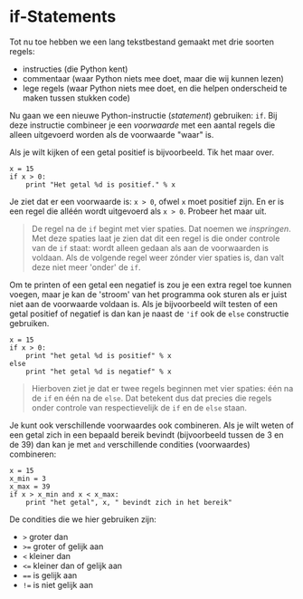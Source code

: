 # if-Statements

Tot nu toe hebben we een lang tekstbestand gemaakt met drie soorten regels:

- instructies (die Python kent)
- commentaar (waar Python niets mee doet, maar die wij kunnen lezen)
- lege regels (waar Python niets mee doet, en die helpen onderscheid te maken tussen stukken code)

Nu gaan we een nieuwe Python-instructie (*statement*) gebruiken: `if`. Bij deze instructie combineer je een *voorwaarde* met een aantal regels die alleen uitgevoerd worden als de voorwaarde "waar" is.

Als je wilt kijken of een getal positief is bijvoorbeeld. Tik het maar over.
	
	x = 15
	if x > 0:
	    print "Het getal %d is positief." % x

Je ziet dat er een voorwaarde is: `x > 0`, ofwel `x` moet positief zijn. En er is een regel die alléén wordt uitgevoerd als `x > 0`. Probeer het maar uit.

> De regel na de `if` begint met vier spaties. Dat noemen we *inspringen*. Met deze spaties laat je zien dat dit een regel is die onder controle van de `if` staat: wordt alleen gedaan als aan de voorwaarden is voldaan. Als de volgende regel weer zónder vier spaties is, dan valt deze niet meer 'onder' de `if`.

Om te printen of een getal een negatief is zou je een extra regel toe kunnen voegen, maar je kan de 'stroom' van het programma ook sturen als er juist niet aan de voorwaarde voldaan is. Als je bijvoorbeeld wilt testen of een getal positief of negatief is dan kan je naast de `'if` ook de `else` constructie gebruiken.

	x = 15
	if x > 0:
	    print "het getal %d is positief" % x
	else
        print "het getal %d is negatief" % x

> Hierboven ziet je dat er twee regels beginnen met vier spaties: één na de `if` en één na de `else`. Dat betekent dus dat precies die regels onder controle van respectievelijk de `if` en de `else` staan.

Je kunt ook verschillende voorwaardes ook combineren. Als je wilt weten of een getal zich in een bepaald bereik bevindt (bijvoorbeeld tussen de 3 en de 39) dan kan je met `and` verschillende condities (voorwaardes) combineren:

	x = 15
    x_min = 3
    x_max = 39	
	if x > x_min and x < x_max:
	    print "het getal", x, " bevindt zich in het bereik"


De condities die we hier gebruiken zijn:

- `>` 	groter dan
- `>=`	groter of gelijk aan
- `<` 	kleiner dan
- `<=`	kleiner dan of gelijk aan
- `==`	is gelijk aan
- `!=`	is niet gelijk aan


